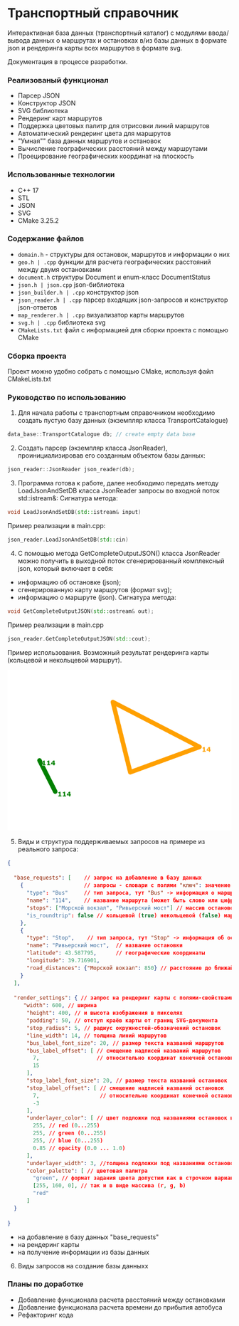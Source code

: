 # Транспортный справочник
Интерактивная база данных (транспортный каталог) с модулями ввода/вывода данных о маршрутах и остановках в/из базы данных в формате json и рендеринга карты всех маршрутов в формате svg.

Документация в процессе разработки.

### Реализованый функционал
- Парсер JSON
- Конструктор JSON
- SVG библиотека
- Рендеринг карт маршрутов
- Поддержка цветовых палитр для отрисовки линий маршрутов
- Автоматический рендеринг цвета для маршрутов
- "Умная"" база данных маршрутов и остановок
- Вычисление географических расстояний между маршрутами
- Проецирование географических координат на плоскость

### Использованные технологии
- C++ 17
- STL
- JSON
- SVG
- CMake 3.25.2

### Содержание файлов

- `domain.h` - структуры для остановок, маршрутов и информации о них
- `geo.h | .cpp` функции для расчета географических расстояний между двумя остановками
- `document.h` структуры Document и enum-класс DocumentStatus
- `json.h | json.cpp` json-библиотека
- `json_builder.h | .cpp` конструктор json
- `json_reader.h | .cpp` парсер входящих json-запросов и конструктор json-ответов
- `map_renderer.h | .cpp` визуализатор карты маршрутов
- `svg.h | .cpp` библиотека svg
- `CMakeLists.txt` файл с информацией для сборки проекта с помощью CMake

### Сборка проекта
Проект можно удобно собрать с помощью CMake, используя файл CMakeLists.txt

### Руководство по использованию
1. Для начала работы с транспортным справочником необходимо создать пустую  базу данных (экземпляр класса TransportCatalogue)
```C++
data_base::TransportCatalogue db; // create empty data base
```
2. Создать парсер (экземпляр класса JsonReader), проинициализировав его созданным объектом базы данных:
```C++
json_reader::JsonReader json_reader(db); 
```
3. Программа готова к работе, далeе необходимо передать методу LoadJsonAndSetDB класса JsonReader запросы во входной поток std::istream&:
Сигнатура метода:
```C++
void LoadJsonAndSetDB(std::istream& input)
```
Пример реализации в main.cpp:
```C++
json_reader.LoadJsonAndSetDB(std::cin)
```
4. С помощью метода GetCompleteOutputJSON() класса JsonReader можно получить в выходной поток сгенерированный комплексный json, который включает в себя:
- информацию об остановке (json);
- сгенерированную карту маршрутов (формат svg);
- информацию о маршруте (json).
Сигнатура метода:
```C++
void GetCompleteOutputJSON(std::ostream& out);
```
Пример реализации в main.cpp
```C++
json_reader.GetCompleteOutputJSON(std::cout);
```
Пример использования. Возможный результат рендеринга карты (кольцевой и некольцевой маршрут).

![Example svg](ex.png)

5. Виды и структура поддерживаемых запросов на примере из реального запроса:
```json
{

  "base_requests": [    // запрос на добавление в базу данных
    {                   // запросы - словари с полями "ключ": значение
      "type": "Bus"     // тип запроса, тут "Bus" -> информация о маршруте
      "name": "114",    // название маршрута (может быть слово или цифра)
      "stops": ["Морской вокзал", "Ривьерский мост"] // массив остановок маршрута
      "is_roundtrip": false // кольцевой (true) некольцевой (false) маршрут
	},
	{
      "type": "Stop",    // тип запроса, тут "Stop" -> информация об остановке
      "name": "Ривьерский мост",  // название остановки
      "latitude": 43.587795,      // географические координаты
      "longitude": 39.716901,
      "road_distances": {"Морской вокзал": 850} // расстояние до ближайших остановок
	}
  ],

  "render_settings": { // запрос на рендеринг карты с полями-свойствами
  	 "width": 600, // ширина 
      "height": 400, // и высота изображения в пикселях
      "padding": 50, // отступ краёв карты от границ SVG-документа
      "stop_radius": 5, // радиус окружностей-обозначений остановок
      "line_width": 14, // толщина линий маршрутов
      "bus_label_font_size": 20, // размер текста названий маршрутов
      "bus_label_offset": [ // смещение надписей названий маршрутов
        7,                  // относительно координат конечной остановки (x,y)
        15
      ],
      "stop_label_font_size": 20, // размер текста названий остановок
      "stop_label_offset": [ // смещение надписей названий остановок
        7,                   // относительно координат конечной остановки (x,y)
        -3
      ],
      "underlayer_color": [ // цвет подложки под названиями остановок и маршрутов
        255, // red (0...255)
        255, // green (0...255)
        255, // blue (0...255)
        0.85 // opacity (0.0 ... 1.0)
      ],
      "underlayer_width": 3, //толщина подложки под названиями остановок и маршрутов
      "color_palette": [ // цветовая палитра
        "green", // формат задания цвета допустим как в строчном варианте
        [255, 160, 0], // так и в виде массива (r, g, b)
        "red"
      ]
  }

}
```
- на добавление в базу данных "base_requests"
- на рендеринг карты
- на получение информации из базы данных

6. Виды запросов на создание базы данныхх

### Планы по доработке
- Добавление функционала расчета расстояний между остановками
- Добавление функционала расчета времени до прибытия автобуса
- Рефакторинг кода
